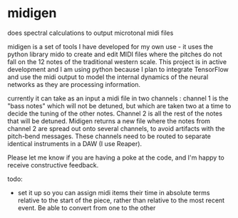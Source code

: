 # midigen
does spectral calculations to output microtonal midi files

midigen is a set of tools I have developed for my own use - it uses the python library mido to create and edit MIDI files where the pitches do not fall on the 12 notes of the traditional western scale. This project is in active development and I am using python because I plan to integrate TensorFlow and use the midi output to model the internal dynamics of the neural networks as they are processing information.

currently it can take as an input a midi file in two channels : channel 1 is the "bass notes" which will not be detuned, but which are taken two at a time to decide the tuning of the other notes. Channel 2 is all the rest of the notes that will be detuned. Midigen returns a new file where the notes from channel 2 are spread out onto several channels, to avoid artifacts with the pitch-bend messages. These channels need to be routed to separate identical instruments in a DAW (I use Reaper).

Please let me know if you are having a poke at the code, and I'm happy to receive constructive feedback. 

todo:
- set it up so you can assign midi items their time in absolute terms relative to the start of the piece, rather than relative to the most recent event. Be able to convert from one to the other
